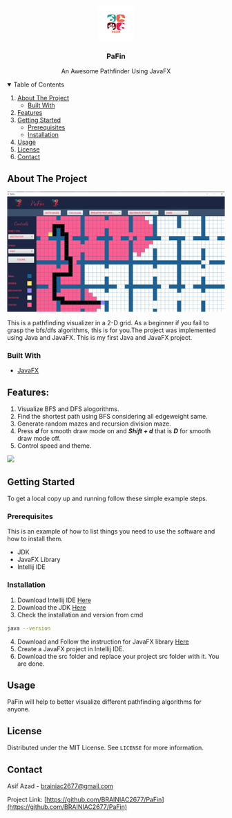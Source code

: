 

<!-- PROJECT LOGO -->
<br />
<p align="center">
<img src="Assets/logo.png" alt="Logo" width="80" height="80">
  <h3 align="center">PaFin</h3>
  <p align="center">
    An Awesome Pathfinder Using JavaFX
  </p>
</p>



<!-- TABLE OF CONTENTS -->
<details open="open">
  <summary>Table of Contents</summary>
  <ol>
    <li>
      <a href="#about-the-project">About The Project</a>
      <ul>
        <li><a href="#built-with">Built With</a></li>
      </ul>
    </li>
    <li><a href="#features">Features</a></li>
    <li>
      <a href="#getting-started">Getting Started</a>
      <ul>
        <li><a href="#prerequisites">Prerequisites</a></li>
        <li><a href="#installation">Installation</a></li>
      </ul>
    </li>
    <li><a href="#usage">Usage</a></li>
    <li><a href="#license">License</a></li>
    <li><a href="#contact">Contact</a></li>
  </ol>
</details>



<!-- ABOUT THE PROJECT -->
## About The Project

![PaFin ScreenShot](Assets/about.png)

This is a pathfinding visualizer in a 2-D grid. As a beginner if you fail to grasp the bfs/dfs algorithms, this is for you.The project was implemented using Java and JavaFX. This is my first Java and JavaFX project. 

### Built With

* [JavaFX](https://openjfx.io/)

## Features:
1. Visualize BFS and DFS alogorithms.
2. Find the shortest path using BFS considering all edgeweight same.
3. Generate random mazes and recursion division maze.
4. Press ***d*** for smooth draw mode on and ***Shift + d*** that is ***D*** for smooth draw mode off.
5. Control speed and theme.

![](https://github.com/BRAINIAC2677/PaFin/blob/main/Assets/intro.gif)
<!-- GETTING STARTED -->
## Getting Started

To get a local copy up and running follow these simple example steps.

### Prerequisites

This is an example of how to list things you need to use the software and how to install them.
* JDK
* JavaFX Library
* Intellij IDE

### Installation

1. Download Intellij IDE [Here](https://www.jetbrains.com/idea/download/#section=windows)
2. Download the JDK [Here](https://www.oracle.com/in/java/technologies/javase-downloads.html)
3. Check the installation and version from cmd
  ```sh
  java --version
  ```
4. Download and Follow the instruction for JavaFX library [Here](https://openjfx.io/openjfx-docs/)
5. Create a JavaFX project in Intellij IDE.
6. Download the src folder and replace your project src folder with it. You are done. 



<!-- USAGE EXAMPLES -->
## Usage

PaFin will help to better visualize different pathfinding algorithms for anyone.


<!-- LICENSE -->
## License

Distributed under the MIT License. See `LICENSE` for more information.

<!-- CONTACT -->
## Contact

Asif Azad - brainiac2677@gmail.com

Project Link: [https://github.com/BRAINIAC2677/PaFin](https://github.com/BRAINIAC2677/PaFin)

